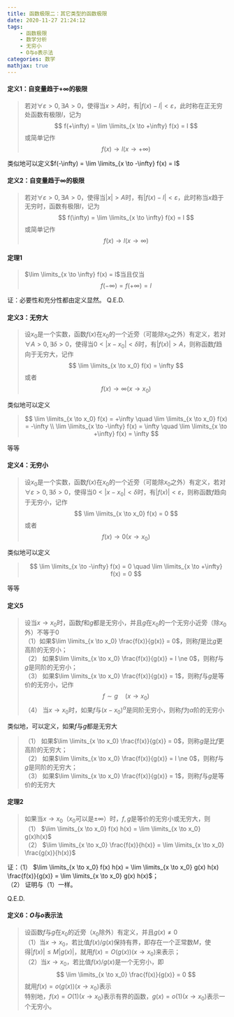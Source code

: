 ```yaml
---
title: 函数极限二：其它类型的函数极限
date: 2020-11-27 21:24:12
tags:
    - 函数极限
    - 数学分析
    - 无穷小
    - O与o表示法
categories: 数学
mathjax: true
---
```



#### 定义1：自变量趋于$+\infty$的极限
> 若对$\forall \varepsilon>0, \exists A > 0$，使得当$x > A$时，有$|f(x) - l| < \varepsilon$，此时称在正无穷处函数有极限$l$，记为
$$
    f(+\infty) = \lim \limits_{x \to +\infty} f(x) = l
$$
或简单记作
$$
    f(x) \to l (x \to +\infty)
$$

<!--more-->

类似地可以定义$f(-\infty) = \lim \limits_{x \to -\infty} f(x) = l$

#### 定义2：自变量趋于$\infty$的极限
> 若对$\forall \varepsilon>0, \exists A > 0$，使得当$|x| > A$时，有$|f(x) - l| < \varepsilon$，此时称当$x$趋于无穷时，函数有极限$l$，记为
$$
    f(\infty) = \lim \limits_{x \to \infty} f(x) = l
$$
或简单记作
$$
    f(x) \to l (x \to \infty)
$$

#### 定理1
> $\lim \limits_{x \to \infty} f(x) = l$当且仅当
$$
    f(-\infty) = f(+\infty) = l
$$

证：必要性和充分性都由定义显然。
Q.E.D.

#### 定义3：无穷大
> 设$x_0$是一个实数，函数$f(x)$在$x_0$的一个近旁（可能除$x_0$之外）有定义，若对$\forall A>0, \exists \delta > 0$，使得当$0< |x - x_0| < \delta$时，有$|f(x)| > A$，则称函数$f$趋向于无穷大，记作
$$
    \lim \limits_{x \to x_0} f(x) = \infty
$$
或者
$$
    f(x) \to \infty (x \to x_0)
$$

类似地可以定义
> $$
    \lim \limits_{x \to x_0} f(x) = +\infty \quad \lim \limits_{x \to x_0} f(x) = -\infty \\
    \lim \limits_{x \to -\infty} f(x) = \infty \quad \lim \limits_{x \to +\infty} f(x) = \infty
$$

等等

#### 定义4：无穷小
> 设$x_0$是一个实数，函数$f(x)$在$x_0$的一个近旁（可能除$x_0$之外）有定义，若对$\forall \varepsilon>0, \exists \delta > 0$，使得当$0< |x - x_0| < \delta$时，有$|f(x)| < \varepsilon$，则称函数$f$趋向于无穷小，记作
$$
    \lim \limits_{x \to x_0} f(x) = 0
$$
或者
$$
    f(x) \to 0 (x \to x_0)
$$

类似地可以定义
> $$
    \lim \limits_{x \to -\infty} f(x) = 0 \quad \lim \limits_{x \to +\infty} f(x) = 0
$$

等等


#### 定义5
> 设当$x \to x_0$时，函数$f$和$g$都是无穷小，并且$g$在$x_0$的一个无穷小近旁（除$x_0$外）不等于0 <br />
（1）如果$\lim \limits_{x \to x_0} \frac{f(x)}{g(x)} = 0$，则称$f$是比$g$更高阶的无穷小； <br />
（2） 如果$\lim \limits_{x \to x_0} \frac{f(x)}{g(x)} = l \ne 0$，则称$f$与$g$是同阶的无穷小；<br />
（3） 如果$\lim \limits_{x \to x_0} \frac{f(x)}{g(x)} = 1$，则称$f$与$g$是等价的无穷小，记作
$$
    f \sim g \quad (x \to x_0)
$$
（4） 当$x \to x_0$时，如果$f$与$(x-x_0)^\alpha$是同阶无穷小，则称$f$为$\alpha$阶的无穷小

类似地，可以定义，如果$f$与$g$都是无穷大
> （1） 如果$\lim \limits_{x \to x_0} \frac{f(x)}{g(x)} = 0$，则称$g$是比$f$更高阶的无穷大；<br />
（2） 如果$\lim \limits_{x \to x_0} \frac{f(x)}{g(x)} = l \ne 0$，则称$f$与$g$是同阶的无穷大； <br />
（3） 如果$\lim \limits_{x \to x_0} \frac{f(x)}{g(x)} = 1$，则称$f$与$g$是等价的无穷大


#### 定理2
> 如果当$x \to x_0$（$x_0$可以是$\pm\infty$）时，$f,g$是等价的无穷小或无穷大，则 <br />
（1） $\lim \limits_{x \to x_0} f(x) h(x) = \lim \limits_{x \to x_0} g(x)h(x)$ <br />
（2） $\lim \limits_{x \to x_0} \frac{f(x)}{h(x)} = \lim \limits_{x \to x_0} \frac{g(x)}{h(x)}$ <br />

证：（1） $\lim \limits_{x \to x_0} f(x) h(x) = \lim \limits_{x \to x_0} g(x) h(x) \frac{f(x)}{g(x)} = \lim \limits_{x \to x_0} g(x) h(x)$；<br />
（2） 证明与（1）一样。

Q.E.D.

#### 定义6：$O$与$o$表示法
> 设函数$f$与$g$在$x_0$的近旁（$x_0$除外）有定义，并且$g(x)\ne 0$ <br />
（1）当$x \to x_0$，若比值$f(x)/g(x)$保持有界，即存在一个正常数$M$，使得$|f(x)|\le M|g(x)|$，就用$f(x) = O(g(x))(x\to x_0)$来表示；<br />
（2）当$x \to x_0$，若比值$f(x)/g(x)$是一个无穷小，即
$$
    \lim \limits_{x \to x_0} \frac{f(x)}{g(x)} = 0
$$
就用$f(x) = o(g(x))(x\to x_0)$表示 <br />
特别地，$f(x)=O(1)(x\to x_0)$表示有界的函数，$g(x)=o(1)(x \to x_0)$表示一个无穷小。
